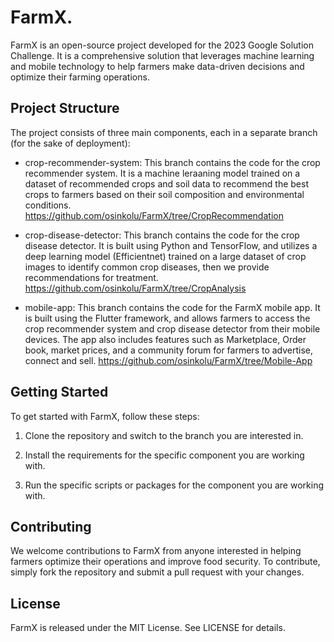# FarmX.
FarmX is an open-source project developed for the 2023 Google Solution Challenge. It is a comprehensive solution that leverages machine learning and mobile technology to help farmers make data-driven decisions and optimize their farming operations.

## Project Structure
The project consists of three main components, each in a separate branch (for the sake of deployment):

* crop-recommender-system: This branch contains the code for the crop recommender system. It is a machine leraaning model trained on a dataset of recommended crops and soil data to recommend the best crops to farmers based on their soil composition and environmental conditions. https://github.com/osinkolu/FarmX/tree/CropRecommendation

* crop-disease-detector: This branch contains the code for the crop disease detector. It is built using Python and TensorFlow, and utilizes a deep learning model (Efficientnet) trained on a large dataset of crop images to identify common crop diseases, then we provide recommendations for treatment. https://github.com/osinkolu/FarmX/tree/CropAnalysis 

* mobile-app: This branch contains the code for the FarmX mobile app. It is built using the Flutter framework, and allows farmers to access the crop recommender system and crop disease detector from their mobile devices. The app also includes features such as Marketplace, Order book, market prices, and a community forum for farmers to advertise, connect and sell. https://github.com/osinkolu/FarmX/tree/Mobile-App

## Getting Started

To get started with FarmX, follow these steps:

1. Clone the repository and switch to the branch you are interested in.

2. Install the requirements for the specific component you are working with.

3. Run the specific scripts or packages for the component you are working with.


## Contributing
We welcome contributions to FarmX from anyone interested in helping farmers optimize their operations and improve food security. To contribute, simply fork the repository and submit a pull request with your changes.

## License
FarmX is released under the MIT License. See LICENSE for details.



